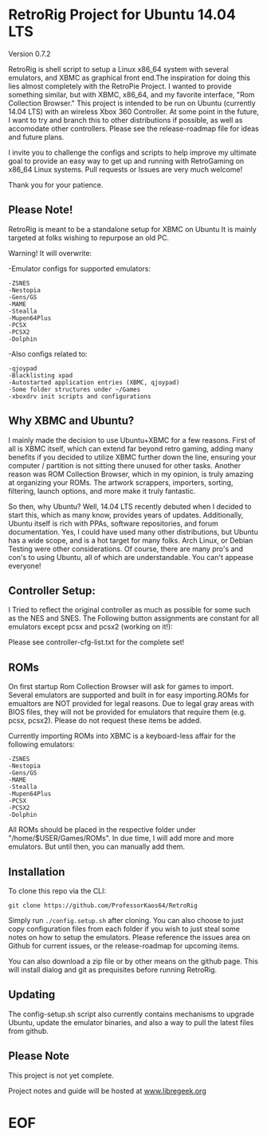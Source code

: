 RetroRig Project for Ubuntu 14.04 LTS
===================================================
Version 0.7.2

RetroRig is shell script to setup a Linux x86_64 system  with several emulators, and XBMC as graphical 
front end.The inspiration for doing this lies almost completely with the RetroPie Project. I wanted to provide
something similar, but with XBMC, x86_64, and my favorite interface, "Rom Collection Browser."
This project is intended to be run on Ubuntu (currently 14.04 LTS) with an wireless Xbox 360 Controller. 
At some point in the future, I want to try and branch this to other distributions if possible, as well
as accomodate other controllers. Please see the release-roadmap file for ideas and future plans. 

I invite you to challenge the configs and scripts to help improve my ultimate goal to provide
an easy way to get up and running with RetroGaming on x86_64 Linux systems. Pull requests or
Issues are very much welcome! 

Thank you for your patience.

## Please Note!

RetroRig is meant to be a standalone setup for XBMC on Ubuntu
It is mainly targeted at folks wishing to repurpose an old PC. 

Warning! It will overwrite:

-Emulator configs for supported emulators:

	-ZSNES
	-Nestopia
	-Gens/GS
	-MAME
	-Stealla
	-Mupen64Plus
	-PCSX
	-PCSX2
	-Dolphin
-Also configs related to:

	-qjoypad
	-Blacklisting xpad
	-Autostarted application entries (XBMC, qjoypad)
	-Some folder structures under ~/Games
	-xboxdrv init scripts and configurations

## Why XBMC and Ubuntu?

I mainly made the decision to use Ubuntu+XBMC for a few reasons. First of all is XBMC itself, which can
extend far beyond retro gaming, adding many benefits if you decided to utilize XBMC further down the 
line, ensuring your computer / partition is not sitting there unused for other tasks. Another reason
was ROM Collection Browser, which in my opinion, is truly amazing at organizing your ROMs. The artwork
scrappers, importers, sorting, filtering, launch options, and more make it truly fantastic.

So then, why Ubuntu? Well, 14.04 LTS recently debuted when I decided to start this, which as many know,
provides years of updates. Additionally, Ubuntu itself is rich with PPAs, software repositories, and
forum documentation. Yes, I could have used many other distributions, but Ubuntu has a wide scope,
and is a hot target for many folks. Arch Linux, or Debian Testing were other considerations. Of course, 
there are many pro's and con's to using Ubuntu, all of which are understandable. You can't appease 
everyone!

## Controller Setup:

I Tried to reflect the original controller as much as possible for some such as the NES and SNES. The
Following button assignments are constant for all emulators except pcsx and pcsx2 (working on it!):

Please see controller-cfg-list.txt for the complete set!
	

## ROMs

On first startup Rom Collection Browser will ask for games to import. Several emulators are supported
and built in for easy importing.ROMs for emualtors are NOT provided for legal reasons. Due to legal 
gray areas with BIOS files, they will not be provided for emulators that require them (e.g. pcsx, pcsx2).
Please do not request these items be added.

Currently importing ROMs into XBMC is a keyboard-less affair for the following emulators:

	-ZSNES
	-Nestopia
	-Gens/GS
	-MAME
	-Stealla
	-Mupen64Plus
	-PCSX
	-PCSX2
	-Dolphin

All ROMs should be placed in the respective folder under "/home/$USER/Games/ROMs". In due time, I will
add more and more emulators. But until then, you can manually add them.

## Installation

To clone this repo via the CLI:

`git clone https://github.com/ProfessorKaos64/RetroRig` 

Simply run `./config.setup.sh` after cloning.  You can also choose to just copy configuration files
from each folder if you wish to just steal some notes on how to setup the emulators. Please 
reference the issues area on Github for current issues, or the release-roadmap for upcoming 
items.

You can also download a zip file or by other means on the github page. This will install dialog and
git as prequisites before running RetroRig.

## Updating

The config-setup.sh script also currently contains mechanisms to upgrade Ubuntu, update the 
emulator binaries, and also a way to pull the latest files from github.

## Please Note

This project is not yet complete. 

Project notes and guide will be hosted at www.libregeek.org

# EOF #
